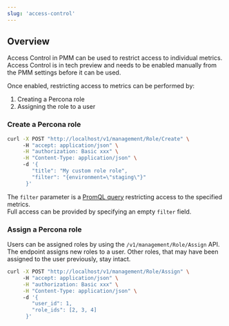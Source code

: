 ```yaml
---
slug: 'access-control'
---
```


## Overview

Access Control in PMM can be used to restrict access to individual metrics.  
Access Control is in tech preview and needs to be enabled manually from the PMM settings before it can be used.

Once enabled, restricting access to metrics can be performed by:

1. Creating a Percona role
2. Assigning the role to a user

### Create a Percona role

```bash
curl -X POST "http://localhost/v1/management/Role/Create" \ 
     -H "accept: application/json" \
     -H "authorization: Basic xxx" \
     -H "Content-Type: application/json" \ 
     -d '{
        "title": "My custom role role",
        "filter": "{environment=\"staging\"}"
      }'
```

The `filter` parameter is a [PromQL query](https://prometheus.io/docs/prometheus/latest/querying/basics/) restricting access to the specified metrics.  
Full access can be provided by specifying an empty `filter` field.

### Assign a Percona role

Users can be assigned roles by using the `/v1/management/Role/Assign` API.  
The endpoint assigns new roles to a user. Other roles, that may have been assigned to the user previously, stay intact.

```bash
curl -X POST "http://localhost/v1/management/Role/Assign" \ 
     -H "accept: application/json" \
     -H "authorization: Basic xxx" \
     -H "Content-Type: application/json" \ 
     -d '{
        "user_id": 1,
        "role_ids": [2, 3, 4]
      }'
```
